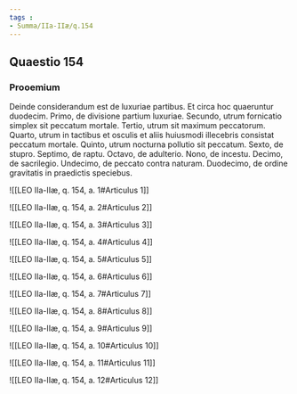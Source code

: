 ```yaml
---
tags : 
- Summa/IIa-IIæ/q.154
---
```


## Quaestio 154

### Prooemium

Deinde considerandum est de luxuriae partibus. Et circa hoc quaeruntur duodecim. Primo, de divisione partium luxuriae. Secundo, utrum fornicatio simplex sit peccatum mortale. Tertio, utrum sit maximum peccatorum. Quarto, utrum in tactibus et osculis et aliis huiusmodi illecebris consistat peccatum mortale. Quinto, utrum nocturna pollutio sit peccatum. Sexto, de stupro. Septimo, de raptu. Octavo, de adulterio. Nono, de incestu. Decimo, de sacrilegio. Undecimo, de peccato contra naturam. Duodecimo, de ordine gravitatis in praedictis speciebus.

![[LEO IIa-IIæ, q. 154, a. 1#Articulus 1]]

![[LEO IIa-IIæ, q. 154, a. 2#Articulus 2]]

![[LEO IIa-IIæ, q. 154, a. 3#Articulus 3]]

![[LEO IIa-IIæ, q. 154, a. 4#Articulus 4]]

![[LEO IIa-IIæ, q. 154, a. 5#Articulus 5]]

![[LEO IIa-IIæ, q. 154, a. 6#Articulus 6]]

![[LEO IIa-IIæ, q. 154, a. 7#Articulus 7]]

![[LEO IIa-IIæ, q. 154, a. 8#Articulus 8]]

![[LEO IIa-IIæ, q. 154, a. 9#Articulus 9]]

![[LEO IIa-IIæ, q. 154, a. 10#Articulus 10]]

![[LEO IIa-IIæ, q. 154, a. 11#Articulus 11]]

![[LEO IIa-IIæ, q. 154, a. 12#Articulus 12]]

